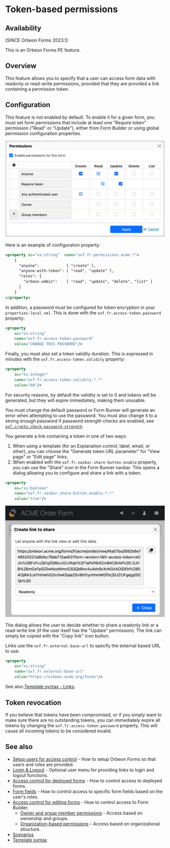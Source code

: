 # Token-based permissions

## Availability

[SINCE Orbeon Forms 2023.1]

This is an Orbeon Forms PE feature.

## Overview

This feature allows you to specify that a user can access form data with readonly or read-write permissions, provided that they are provided a link containing a permission token.

## Configuration

This feature is not enabled by default. To enable it for a given form, you must set form permissions that include at least one "Require token" permission ("Read" or "Update"), either from Form Builder or using global permission configuration properties.

![Form Builder Permissions](../images/dialog-permissions-token.png)

Here is an example of configuration property:

```xml
<property as="xs:string"  name="oxf.fr.permissions.acme.*">
    {
      "anyone":            [ "create" ],
      "anyone-with-token": [ "read", "update" ],
      "roles": {
        "orbeon-admin":    [ "read", "update", "delete", "list" ]
      }
    }
</property>
```

In addition, a password must be configured for token encryption in your `properties-local.xml`. This is done with the `oxf.fr.access-token.password` property:

```xml
<property
    as="xs:string"
    name="oxf.fr.access-token.password"
    value="CHANGE THIS PASSWORD"/>
```

Finally, you must also set a token validity duration. This is expressed in minutes with the `oxf.fr.access-token.validity` property:

```xml
<property 
    as="xs:integer"
    name="oxf.fr.access-token.validity.*.*"
    value="60"/>
```

For security reasons, by default the validity is set to 0 and tokens will be generated, but they will expire immediately, making them unusable.

You must change the default password or Form Runner will generate an error when attempting to use the password. You must also change it to a strong enough password if password strength checks are enabled, see [`oxf.crypto.check-password-strength`](/configuration/properties/general.md#oxf.crypto.check-password-strength).

You generate a link containing a token in one of two ways:

1. When using a template (for an Explanation control, label, email, or other), you can choose the "Generate token URL parameter" for "View page" or "Edit page" links.
2. When enabled with the `oxf.fr.navbar.share-button.enable` property, you can use the "Share" icon in the Form Runner navbar. This opens a dialog allowing you to configure and share a link with a token.  

```xml
<property
    as="xs:boolean"
    name="oxf.fr.navbar.share-button.enable.*.*"
    value="true"/>
```

![Share icon and dialog](../images/dialog-share.png)

The dialog allows the user to decide whether to share a readonly link or a read-write link (if the user itself has the "Update" permission). The link can simply be copied with the "Copy link" icon button.

Links use the `oxf.fr.external-base-url` to specify the external based URL to use: 

```xml
<property 
    as="xs:string"
    name="oxf.fr.external-base-url"
    value="https://orbeon.acme.org/forms"/>
```

See also [Template syntax - Links](/form-builder/template-syntax.md#links).

## Token revocation

If you believe that tokens have been compromised, or if you simply want to make sure there are no outstanding tokens, you can immediately expire all tokens by changing the `oxf.fr.access-token.password` property. This will cause all incoming tokens to be considered invalid.

## See also 

- [Setup users for access control](users.md) - How to setup Orbeon Forms so that users and roles are provided.
- [Login & Logout](login-logout.md) - Optional user menu for providing links to login and logout functions.
- [Access control for deployed forms](deployed-forms.md) - How to control access to deployed forms.
- [Form fields](form-fields.md) - How to control access to specific form fields based on the user's roles.
- [Access control for editing forms](editing-forms.md) - How to control access to Form Builder.
    - [Owner and group member permissions](owner-group.md) - Access based on ownership and groups.
    - [Organization-based permissions](organization.md) – Access based on organizational structure.
- [Scenarios](scenarios.md)
- [Template syntax](/form-builder/template-syntax.md)